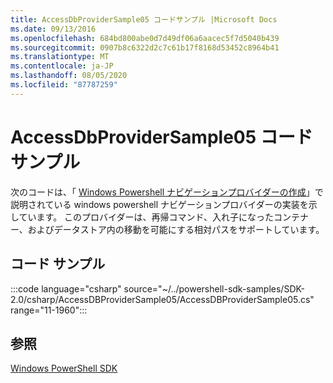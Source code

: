 ```yaml
---
title: AccessDbProviderSample05 コードサンプル |Microsoft Docs
ms.date: 09/13/2016
ms.openlocfilehash: 684bd800abe0d7d49df06a6aacec5f7d5040b439
ms.sourcegitcommit: 0907b8c6322d2c7c61b17f8168d53452c8964b41
ms.translationtype: MT
ms.contentlocale: ja-JP
ms.lasthandoff: 08/05/2020
ms.locfileid: "87787259"
---
```

# <a name="accessdbprovidersample05-code-sample"></a>AccessDbProviderSample05 コード サンプル

次のコードは、「 [Windows Powershell ナビゲーションプロバイダーの作成](./creating-a-windows-powershell-navigation-provider.md)」で説明されている windows powershell ナビゲーションプロバイダーの実装を示しています。
このプロバイダーは、再帰コマンド、入れ子になったコンテナー、およびデータストア内の移動を可能にする相対パスをサポートしています。

## <a name="code-sample"></a>コード サンプル

:::code language="csharp" source="~/../powershell-sdk-samples/SDK-2.0/csharp/AccessDBProviderSample05/AccessDBProviderSample05.cs" range="11-1960":::

## <a name="see-also"></a>参照

[Windows PowerShell SDK](../windows-powershell-reference.md)
